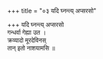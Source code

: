 +++
title = "०३ यदि घ्नन्त्य् अप्सरसो"

+++
यदि घ्नन्त्य् अप्सरसो  
गन्धर्वा गेह्या उत ।  
क्रव्यादो मूरदेविनस्  
तान् इतो नाशयामसि ॥